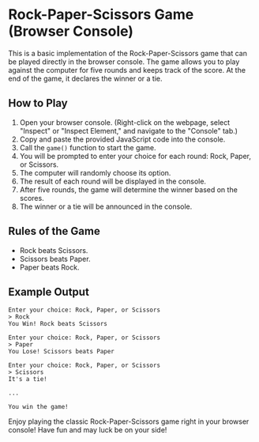 # Rock-Paper-Scissors Game (Browser Console)

This is a basic implementation of the Rock-Paper-Scissors game that can be played directly in the browser console. The game allows you to play against the computer for five rounds and keeps track of the score. At the end of the game, it declares the winner or a tie.

## How to Play

1. Open your browser console. (Right-click on the webpage, select "Inspect" or "Inspect Element," and navigate to the "Console" tab.)
2. Copy and paste the provided JavaScript code into the console.
3. Call the `game()` function to start the game.
4. You will be prompted to enter your choice for each round: Rock, Paper, or Scissors.
5. The computer will randomly choose its option.
6. The result of each round will be displayed in the console.
7. After five rounds, the game will determine the winner based on the scores.
8. The winner or a tie will be announced in the console.

## Rules of the Game

- Rock beats Scissors.
- Scissors beats Paper.
- Paper beats Rock.

## Example Output

```
Enter your choice: Rock, Paper, or Scissors
> Rock
You Win! Rock beats Scissors

Enter your choice: Rock, Paper, or Scissors
> Paper
You Lose! Scissors beats Paper

Enter your choice: Rock, Paper, or Scissors
> Scissors
It's a tie!

...

You win the game!
```

Enjoy playing the classic Rock-Paper-Scissors game right in your browser console! Have fun and may luck be on your side!